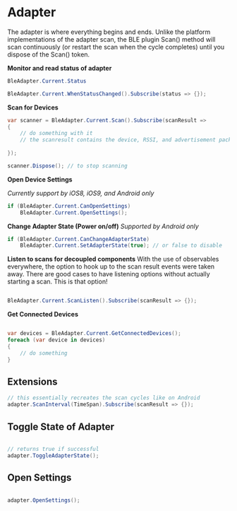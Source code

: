 # Adapter

The adapter is where everything begins and ends.  Unlike the platform implementations of the adapter scan, the BLE plugin Scan()
method will scan continuously (or restart the scan when the cycle completes) until you dispose of the Scan() token.

**Monitor and read status of adapter**
```csharp
BleAdapter.Current.Status

BleAdapter.Current.WhenStatusChanged().Subscribe(status => {});

```

**Scan for Devices**

```csharp
var scanner = BleAdapter.Current.Scan().Subscribe(scanResult => 
{
    // do something with it
    // the scanresult contains the device, RSSI, and advertisement packet
        
});

scanner.Dispose(); // to stop scanning
```

**Open Device Settings**

_Currently support by iOS8, iOS9, and Android only_
```csharp
if (BleAdapter.Current.CanOpenSettings)
    BleAdapter.Current.OpenSettings();
```

**Change Adapter State (Power on/off)**
_Supported by Android only_
```csharp
if (BleAdapter.Current.CanChangeAdapterState)
    BleAdapter.Current.SetAdapterState(true); // or false to disable
```

**Listen to scans for decoupled components**
With the use of observables everywhere, the option to hook up to the scan result events were taken away.  There are good cases to have listening options without actually starting a scan.  This is that option!
```csharp

BleAdapter.Current.ScanListen().Subscribe(scanResult => {});
```

**Get Connected Devices**

```csharp

var devices = BleAdapter.Current.GetConnectedDevices();
foreach (var device in devices)
{
    // do something
}
```

## Extensions
```csharp
// this essentially recreates the scan cycles like on Android
adapter.ScanInterval(TimeSpan).Subscribe(scanResult => {});

```


## Toggle State of Adapter

```csharp

// returns true if successful
adapter.ToggleAdapterState();

```


## Open Settings

```csharp

adapter.OpenSettings();
```